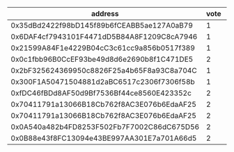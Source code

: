 address|vote|timestamp|signature
---|---|---|---
0x35dBd2422f98bD145f89b6fCEABB5ae127A0aB79|1|1599220024|0x39340e7321e54766be339b6e0cfd28000b44b05d4754515cb20afafdecc072707a59335975d69b7904fac31c233edd2aa89b606965fdaf3a4cb1b2431a18c5c41c
0x6DAF4cf7943101F4471dD5B84A8F1209C8cA7946|1|1599220069|0x7cb7290a0957e8905138f63f815255a428ce7dde5520c6fa600217a07e1ca3fb5eab4e3870e146bc5df383e4f4d83b6d10444b76761d6d57d481e37a01e23c7e1c
0x21599A84F1e4229B04cC3c61cc9a856b0517f389|1|1599225905|0xaf45eaffca24ad762595a0d97af0fa91e0f499a06c17845c88d356d7299779e823dc72c39d805fa069129671031ccb431208ab7175dd656cff7c7fb27db6a8931b
0x0c1fbb96B0CcEF93be49d8d6e2690b8f1C471DE5|2|1599228825|0x68a64af6d03256b6719cb8bdc61baf51b7fae4219defd4f30c01523dd956b58567253d1b5dbf4ebfccbeefd052713ca5572a0263b93d2f7c9cec47596a0f8e621c
0x2bF325624369950c8826F25a4b65F8a93C8a704C|1|1599228906|0x4a30a6a7e28e9142421f598e81dfc6097bd5a64d8e8f07494bd1699c65247f7f48481ed1a685ee52835b5e52e777ab906d881234dc0a990569a92c271049e9a81b
0x300F1A50471504881d2aBC6517c2306f7306f58b|1|1599228971|0xf079588d135d1111886c40cbfd196f60f4a68152e6ce995517ec16f5277b22d97db763f1e17fc7e9d95685a79d2c046795141bb8a24ffb4ff89ebf00a83643471b
0xfDC46fBDd8AF50d9Bf7536Bf44ce8560E423352c|2|1599229465|0x330c34468872a938da2c21631efee90dcb3d9c8e2ecbd9555f578b160053ee195bb832166d7f896bc2c62cc001325cff0e9c49e3e4b6b018ddc7c4acd7ff12b41c
0x70411791a13066B18Cb762f8AC3E076b6EdaAF25|2|1599229636|0x4b0237b84f532a51f3018b999834210273b98a429c6c1e7edcb8eb40425bbf7676f8cc8533f887d18077fcb764405678ceae8766d724ebc7123215ba32c258fe1c
0x70411791a13066B18Cb762f8AC3E076b6EdaAF25|2|1599229713|0x3fa641b8752276e87d97ba8abf1de89db4f62fa02e0724f691deccab88842b4945d3c3eb6b220a0f0cfa7352dc0ed17070ad9059b4e198be6faa543c24cca64b1c
0x0A540a482b4FD8253F502Fb7F7002C86dC675D56|2|1599229728|0xad9db108a47e65634bf48dd24ade7d14c4dfb49629111cb3b7dc609d2ae260270e36f399977820c6ea103af2b8829c91fe25b221eddc1900f7d706e9b439b11a1b
0x0B88e43f8FC13094e43BE997AA301E7a701A66d5|2|1599230142|0x8f21608f8b73707d4384c6c1dcc9d374ae3158e0004880e112a02d06d955fed96051e379103b9a542c25a40922ce1577f04ca6f5fcb0f23a7a814f18242892721b